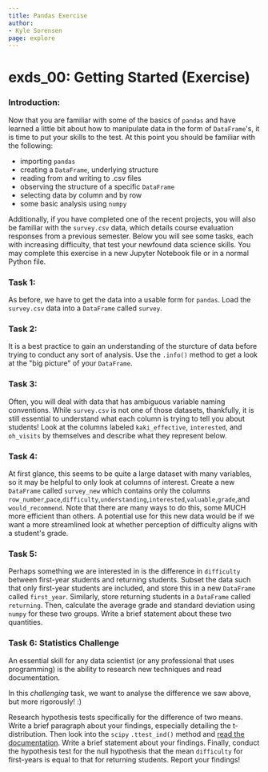 ```yaml
---
title: Pandas Exercise
author:
- Kyle Sorensen
page: explore
---
```


# exds_00: Getting Started (Exercise)

### Introduction:
Now that you are familiar with some of the basics of `pandas` and have learned a little bit about how to manipulate data in the form of `DataFrame`'s, it is time to put your skills to the test. At this point you should be familiar with the following:

* importing `pandas`
* creating a `DataFrame`, underlying structure
* reading from and writing to .csv files
* observing the structure of a specific `DataFrame`
* selecting data by column and by row
* some basic analysis using `numpy`

Additionally, if you have completed one of the recent projects, you will also be familiar with the `survey.csv` data, which details course evaluation responses from a previous semester. Below you will see some tasks, each with increasing difficulty, that test your newfound data science skills. You may complete this exercise in a new Jupyter Notebook file or in a normal Python file.


### Task 1:
As before, we have to get the data into a usable form for `pandas`. Load the `survey.csv` data into a `DataFrame` called `survey`.


### Task 2:
It is a best practice to gain an understanding of the sturcture of data before trying to conduct any sort of analysis. Use the `.info()` method to get a look at the "big picture" of your `DataFrame`.

### Task 3: 
Often, you will deal with data that has ambiguous variable naming conventions. While `survey.csv` is not one of those datasets, thankfully, it is still essential to understand what each column is trying to tell you about students! Look at the columns labeled `kaki_effective`, `interested`,  and `oh_visits` by themselves and describe what they represent below.

### Task 4:
At first glance, this seems to be quite a large dataset with many variables, so it may be helpful to only look at columns of interest. Create a new `DataFrame` called `survey_new` which contains only the columns `row_number`,`pace`,`difficulty`,`understanding`,`interested`,`valuable`,`grade`,and `would_recommend`. Note that there are many ways to do this, some MUCH more efficient than others. A potential use for this new data would be if we want a more streamlined look at whether perception of difficulty aligns with a student's grade.

### Task 5:
Perhaps something we are interested in is the difference in `difficulty` between first-year students and returning students. Subset the data such that only first-year students are included, and store this in a new `DataFrame` called `first_year`. Similarly, store returning students in a `DataFrame` called `returning`. Then, calculate the average grade and standard deviation using `numpy` for these two groups. Write a brief statement about these two quantities.

### Task 6: Statistics Challenge
An essential skill for any data scientist (or any professional that uses programming) is the ability to research new techniques and read documentation. 

In this _challenging_ task, we want to analyse the difference we saw above, but more rigorously! :)
 
Research hypothesis tests specifically for the difference of two means. Write a brief paragraph about your findings, especially detailing the t-distribution. Then look into the `scipy` `.ttest_ind()` method and [read the documentation](https://docs.scipy.org/doc/scipy/reference/generated/scipy.stats.ttest_ind.html). Write a brief statement about your findings. Finally, conduct the hypothesis test for the null hypothesis that the mean `difficulty` for first-years is equal to that for returning students. Report your findings!

